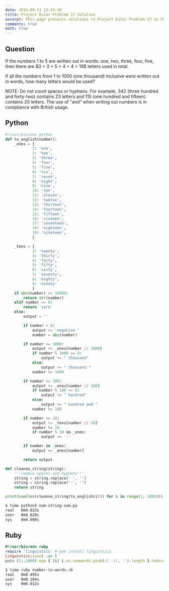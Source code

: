 ```yaml
---
date: 2015-09-11 13:15:16
title: Project Euler Problem 17 Solution
excerpt: This page presents solutions to Project Euler Problem 17 in Python and Ruby.
comments: true
math: true
---
```



## Question

<p>
If the numbers 1 to 5 are written out in words: 
one, two, three, four, five, then there are 
$3 + 3 + 5 + 4 + 4 = 19$ letters used in total.
</p>

<p>
If all the numbers from 1 to 1000 (one thousand)
inclusive were written out in words, how many 
letters would be used?
</p>

<p>
NOTE: Do not count spaces or hyphens. For example,
342 (three hundred and forty-two) contains 23 
letters and 115 (one hundred and fifteen) contains
20 letters. The use of "and" when writing out
numbers is in compliance with British usage.
</p>






## Python

```python
#!/usr/bin/env python
def to_english(number):
    _ones = {
            1: 'one',
            2: 'two',
            3: 'three',
            4: 'four',
            5: 'five',
            6: 'six',
            7: 'seven',
            8: 'eight',
            9: 'nine',
            10: 'ten',
            11: 'eleven',
            12: 'twelve',
            13: 'thirteen',
            14: 'fourteen',
            15: 'fifteen',
            16: 'sixteen',
            17: 'seventeen',
            18: 'eighteen',
            19: 'nineteen',
            }

    _tens = {
            2: 'twenty',
            3: 'thirty',
            4: 'forty',
            5: 'fifty',
            6: 'sixty',
            7: 'seventy',
            8: 'eighty',
            9: 'ninety'
            }
    if abs(number) >= 10000:
        return str(number)
    elif number == 0:
        return 'zero'
    else:
        output = ''

        if number < 0:
            output += 'negative '
            number = abs(number)

        if number >= 1000:
            output += _ones[number // 1000]
            if number % 1000 == 0:
                output += " thousand"
            else:
                output += " thousand "
            number %= 1000

        if number >= 100:
            output += _ones[number // 100]
            if number % 100 == 0:
                output += " hundred"
            else:
                output += " hundred and "
            number %= 100

        if number >= 20:
            output += _tens[number // 10]
            number %= 10
            if number % 10 in _ones:
                output += '-'

        if number in _ones:
            output += _ones[number]

        return output

def cleanse_string(string):
    '''remove spaces and hyphens'''
    string = string.replace(' ', '')
    string = string.replace('-', '')
    return string

print(sum(len(cleanse_string(to_english(i))) for i in range(1, 1001)))
```


```bash
$ time python3 num-string-sum.py
real   0m0.023s
user   0m0.020s
sys    0m0.000s
```



## Ruby

```ruby
#!/usr/bin/env ruby
require 'linguistics' # gem install linguistics
Linguistics::use( :en )
puts (1..1000).map { |i| i.en.numwords.gsub(/[ -]/, '').length }.reduce(:+)
```


```bash
$ time ruby number-to-words.rb
real   0m0.495s
user   0m0.184s
sys    0m0.012s
```


